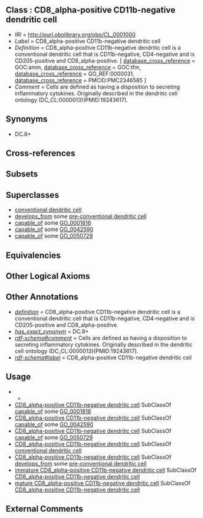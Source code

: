 
## Class : CD8_alpha-positive CD11b-negative dendritic cell

 * *IRI* = http://purl.obolibrary.org/obo/CL_0001000
 * *Label* = CD8_alpha-positive CD11b-negative dendritic cell
 * *Definition* = CD8_alpha-positive CD11b-negative dendritic cell is a conventional dendritic cell that is CD11b-negative, CD4-negative and is CD205-positive and CD8_alpha-positive. [ [database_cross_reference](../../ef/oboInOwl#hasDbXref.md) = GOC:amm, [database_cross_reference](../../ef/oboInOwl#hasDbXref.md) = GOC:tfm, [database_cross_reference](../../ef/oboInOwl#hasDbXref.md) = GO_REF:0000031, [database_cross_reference](../../ef/oboInOwl#hasDbXref.md) = PMCID:PMC2346585 ]
 * *Comment* = Cells are defined as having a disposition to secreting inflammatory cytokines. Originally described in the dendritic cell ontology (DC_CL:0000013)(PMID:19243617).

## Synonyms

 * DC.8+

## Cross-references


## Subsets


## Superclasses

 * [conventional dendritic cell](../../CL/90/CL_0000990.md)
 * [develops_from](../../RO/02/RO_0002202.md) some [pre-conventional dendritic cell](../../CL/10/CL_0002010.md)
 * [capable_of](../../RO/15/RO_0002215.md) some [GO_0001816](../../GO/16/GO_0001816.md)
 * [capable_of](../../RO/15/RO_0002215.md) some [GO_0042590](../../GO/90/GO_0042590.md)
 * [capable_of](../../RO/15/RO_0002215.md) some [GO_0050729](../../GO/29/GO_0050729.md)

## Equivalencies


## Other Logical Axioms


## Other Annotations

 * *[definition](../../IAO/15/IAO_0000115.md)* = CD8_alpha-positive CD11b-negative dendritic cell is a conventional dendritic cell that is CD11b-negative, CD4-negative and is CD205-positive and CD8_alpha-positive.
 * *[has_exact_synonym](../../ym/oboInOwl#hasExactSynonym.md)* = DC.8+
 * *[rdf-schema#comment](../../nt/rdf-schema#comment.md)* = Cells are defined as having a disposition to secreting inflammatory cytokines. Originally described in the dendritic cell ontology (DC_CL:0000013)(PMID:19243617).
 * *[rdf-schema#label](../../el/rdf-schema#label.md)* = CD8_alpha-positive CD11b-negative dendritic cell

## Usage

 * -
 * [CD8_alpha-positive CD11b-negative dendritic cell](../../CL/00/CL_0001000.md) SubClassOf [capable_of](../../RO/15/RO_0002215.md) some [GO_0001816](../../GO/16/GO_0001816.md)
 * [CD8_alpha-positive CD11b-negative dendritic cell](../../CL/00/CL_0001000.md) SubClassOf [capable_of](../../RO/15/RO_0002215.md) some [GO_0042590](../../GO/90/GO_0042590.md)
 * [CD8_alpha-positive CD11b-negative dendritic cell](../../CL/00/CL_0001000.md) SubClassOf [capable_of](../../RO/15/RO_0002215.md) some [GO_0050729](../../GO/29/GO_0050729.md)
 * [CD8_alpha-positive CD11b-negative dendritic cell](../../CL/00/CL_0001000.md) SubClassOf [conventional dendritic cell](../../CL/90/CL_0000990.md)
 * [CD8_alpha-positive CD11b-negative dendritic cell](../../CL/00/CL_0001000.md) SubClassOf [develops_from](../../RO/02/RO_0002202.md) some [pre-conventional dendritic cell](../../CL/10/CL_0002010.md)
 * [immature CD8_alpha-positive CD11b-negative dendritic cell](../../CL/04/CL_0001004.md) SubClassOf [CD8_alpha-positive CD11b-negative dendritic cell](../../CL/00/CL_0001000.md)
 * [mature CD8_alpha-positive CD11b-negative dendritic cell](../../CL/05/CL_0001005.md) SubClassOf [CD8_alpha-positive CD11b-negative dendritic cell](../../CL/00/CL_0001000.md)

## External Comments

